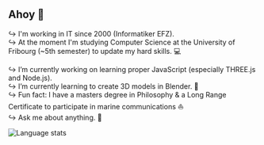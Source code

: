 ## Ahoy 👋

↪ I'm working in IT since 2000 (Informatiker EFZ).<br/>
↪ At the moment I'm studying Computer Science at the University of Fribourg (~5th semester) to update my hard skills. 💻</p>
↪ I’m currently working on learning proper JavaScript (especially THREE.js and Node.js).<br/>
↪ I’m currently learning to create 3D models in Blender. 🎨 <br/>
↪ Fun fact: I have a masters degree in Philosophy & a Long Range Certificate to participate in marine communications ⛵ <br/>
↪ Ask me about anything. 💭

<img src="https://github-readme-stats.vercel.app/api/top-langs/?username=oliolioli&layout=compact&langs_count=8" alt="Language stats">
